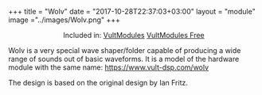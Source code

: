 
+++
title = "Wolv"
date = "2017-10-28T22:37:03+03:00"
layout = "module"
image ="../images/Wolv.png"
+++

<center>Included in: <a href="/premium/" class="btn btn-primary" role="button">VultModules</a> <a href="/free/" class="btn btn-primary" role="button">VultModules Free</a> </center>

Wolv is a very special wave shaper/folder capable of producing a wide range of sounds out of basic waveforms. It is a model of the hardware module with the same name: https://www.vult-dsp.com/wolv

The design is based on the original design by Ian Fritz.
